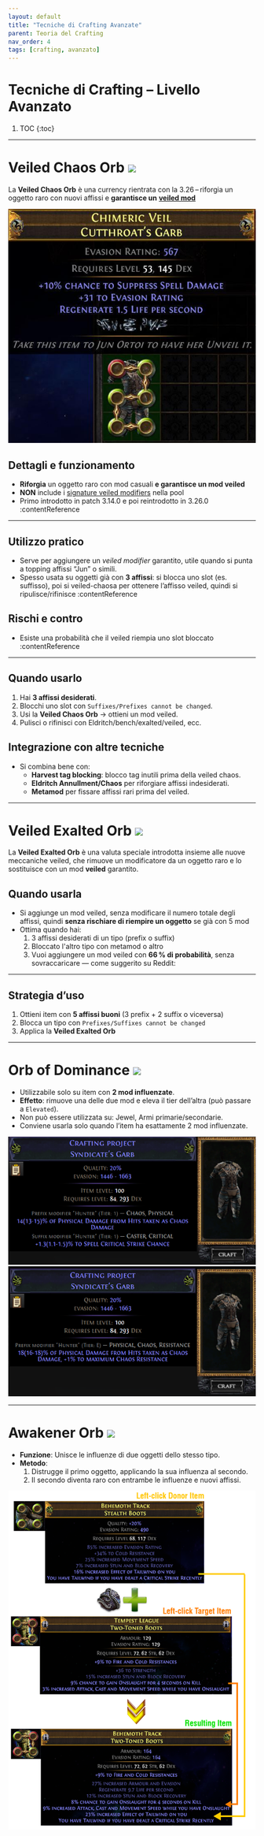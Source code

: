 ```yaml
---
layout: default
title: "Tecniche di Crafting Avanzate"
parent: Teoria del Crafting
nav_order: 4
tags: [crafting, avanzato]
---
```


# Tecniche di Crafting – Livello Avanzato

1. TOC
{:toc}

---

# **Veiled Chaos Orb** <img src="https://www.poewiki.net/images/7/72/Veiled_Chaos_Orb_inventory_icon.png" width=30>

La **Veiled Chaos Orb** è una currency rientrata con la 3.26 – riforgia un oggetto raro con nuovi affissi e **garantisce un** [**veiled mod**](https://www.poewiki.net/wiki/List_of_veiled_modifiers)

<img src="./img/33-02.jpg">


## Dettagli e funzionamento

- **Riforgia** un oggetto raro con mod casuali **e garantisce un mod veiled**
- **NON** include i [signature veiled modifiers](https://www.poewiki.net/wiki/Immortal_Syndicate) nella pool
- Primo introdotto in patch 3.14.0 e poi reintrodotto in 3.26.0 :contentReference

---

## Utilizzo pratico

- Serve per aggiungere un *veiled modifier* garantito, utile quando si punta a topping affissi “Jun” o simili.
- Spesso usata su oggetti già con **3 affissi**: si blocca uno slot (es. suffisso), poi si veiled-chaosa per ottenere l’affisso veiled, quindi si ripulisce/rifinisce :contentReference

## Rischi e contro

- Esiste una probabilità che il veiled riempia uno slot bloccato :contentReference

---

## Quando usarlo

1. Hai **3 affissi desiderati**.
2. Blocchi uno slot con `Suffixes/Prefixes cannot be changed`.
3. Usi la **Veiled Chaos Orb** → ottieni un mod veiled.
4. Pulisci o rifinisci con Eldritch/bench/exalted/veiled, ecc.


## Integrazione con altre tecniche

- Si combina bene con:
  - **Harvest tag blocking**: blocco tag inutili prima della veiled chaos.
  - **Eldritch Annullment/Chaos** per riforgiare affissi indesiderati.
  - **Metamod** per fissare affissi rari prima del veiled.

---

# **Veiled Exalted Orb** <img src="https://www.poewiki.net/images/d/db/Veiled_Exalted_Orb_inventory_icon.png" width=30>

La **Veiled Exalted Orb** è una valuta speciale introdotta insieme alle nuove meccaniche veiled, che rimuove un modificatore da un oggetto raro e lo sostituisce con un mod **veiled** garantito.

## Quando usarla

- Si aggiunge un mod veiled, senza modificare il numero totale degli affissi, quindi **senza rischiare di riempire un oggetto** se già con 5 mod
- Ottima quando hai:
  1. 3 affissi desiderati di un tipo (prefix o suffix)
  2. Bloccato l'altro tipo con metamod o altro
  3. Vuoi aggiungere un mod veiled con **66 % di probabilità**, senza sovraccaricare — come suggerito su Reddit:  


---

## Strategia d’uso

1. Ottieni item con **5 affissi buoni** (3 prefix + 2 suffix o viceversa)
2. Blocca un tipo con `Prefixes/Suffixes cannot be changed`
3. Applica la **Veiled Exalted Orb**

---

# **Orb of Dominance** <img src="https://www.poewiki.net/images/c/c2/Orb_of_Dominance_inventory_icon.png" width=30>

- Utilizzabile solo su item con **2 mod influenzate**.
- **Effetto**: rimuove una delle due mod e eleva il tier dell’altra (può passare a `Elevated`).
- Non può essere utilizzata su: Jewel, Armi primarie/secondarie.
- Conviene usarla solo quando l’item ha esattamente 2 mod influenzate.

![](./img/34-02.png)
![](./img/34-03.png)

---

# **Awakener Orb** <img src="https://www.poewiki.net/images/c/c0/Awakener%27s_Orb_inventory_icon.png" width=30>

- **Funzione**: Unisce le influenze di due oggetti dello stesso tipo.
- **Metodo**:
  1. Distrugge il primo oggetto, applicando la sua influenza al secondo.
  2. Il secondo diventa raro con entrambe le influenze e nuovi affissi.

![](./img/35-02.png)
